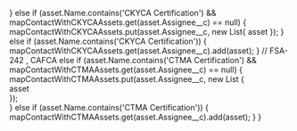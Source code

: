 } else if (asset.Name.contains('CKYCA Certification') && mapContactWithCKYCAAssets.get(asset.Assignee__c) == null) {
                    mapContactWithCKYCAAssets.put(asset.Assignee__c, new List<Asset>{
                            asset
                    });
                } else if (asset.Name.contains('CKYCA Certification')) {
                    mapContactWithCKYCAAssets.get(asset.Assignee__c).add(asset);
                } 
                // FSA-242 , CAFCA
                else if (asset.Name.contains('CTMA Certification') && mapContactWithCTMAAssets.get(asset.Assignee__c) == null) {  
                    mapContactWithCTMAAssets.put(asset.Assignee__c, new List<Asset> {  
                            asset  
                    });  
                } else if (asset.Name.contains('CTMA Certification')) {  
                    mapContactWithCTMAAssets.get(asset.Assignee__c).add(asset);
                }
            }

